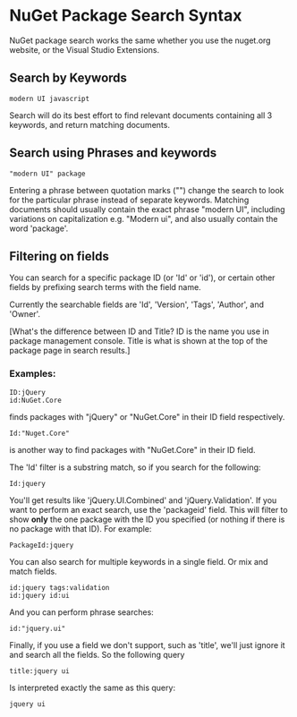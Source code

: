 # NuGet Package Search Syntax

NuGet package search works the same whether you use the nuget.org website, or the Visual Studio Extensions.

## Search by Keywords

    modern UI javascript

Search will do its best effort to find relevant documents containing all 3 keywords, and return matching documents.

## Search using Phrases and keywords

    "modern UI" package

Entering a phrase between quotation marks ("") change the search to look for the particular phrase instead of separate keywords. 
Matching documents should usually contain the exact phrase "modern UI", including variations on capitalization e.g. 
"Modern ui", and also usually contain the word 'package'.

## Filtering on fields

You can search for a specific package ID (or 'Id' or 'id'), or certain other fields by prefixing search terms with the field name.

Currently the searchable fields are 'Id', 'Version', 'Tags', 'Author', and 'Owner'.

[What's the difference between ID and Title? ID is the name you use in package management console. Title is what is shown at the top of the package page in search results.]

### Examples:

    ID:jQuery
    id:NuGet.Core

finds packages with "jQuery" or "NuGet.Core" in their ID field respectively.

    Id:"Nuget.Core"

is another way to find packages with "NuGet.Core" in their ID field.

The 'Id' filter is a substring match, so if you search for the following:

    Id:jquery
    
You'll get results like 'jQuery.UI.Combined' and 'jQuery.Validation'. If you want to perform an exact search, use the 'packageid' field. This will filter to show **only** the one package with the ID you specified (or nothing if there is no package with that ID). For example:

    PackageId:jquery

You can also search for multiple keywords in a single field. Or mix and match fields.

    id:jquery tags:validation
    id:jquery id:ui

And you can perform phrase searches:

    id:"jquery.ui"
    
Finally, if you use a field we don't support, such as 'title', we'll just ignore it and search all the fields. So the following query

    title:jquery ui
    
Is interpreted exactly the same as this query:

    jquery ui
